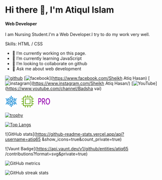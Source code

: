 # Hi there 👋, I'm Atiqul Islam
#### Web Developer
I am Nursing Student.I'm a Web Developer.I try to do my work very well.

Skills:   HTML / CSS

- 🔭 I’m currently working on this page. 
- 🌱 I’m currently learning JavaScript 
- 👯 I’m looking to collaborate on github 
- 💬 Ask me about web development 


[<img src='https://cdn.jsdelivr.net/npm/simple-icons@3.0.1/icons/github.svg' alt='github' height='40'>](https://github.com/atiq65 )  [<img src='https://cdn.jsdelivr.net/npm/simple-icons@3.0.1/icons/facebook.svg' alt='facebook' height='40'>](https://www.facebook.com/Sheikh Atiq Hasan)  [<img src='https://cdn.jsdelivr.net/npm/simple-icons@3.0.1/icons/instagram.svg' alt='instagram' height='40'>](https://www.instagram.com/Sheikh Atiq Hasan/)  [<img src='https://cdn.jsdelivr.net/npm/simple-icons@3.0.1/icons/youtube.svg' alt='YouTube' height='40'>](https://www.youtube.com/channel/Badsha vai)  

<a href='https://archiveprogram.github.com/'><img src='https://raw.githubusercontent.com/acervenky/animated-github-badges/master/assets/acbadge.gif' width='40' height='40'></a> <a href='https://docs.github.com/en/developers'><img src='https://raw.githubusercontent.com/acervenky/animated-github-badges/master/assets/devbadge.gif' width='40' height='40'></a> <a href='https://github.com/pricing'><img src='https://raw.githubusercontent.com/acervenky/animated-github-badges/master/assets/pro.gif' width='40' height='40'></a> 

[![trophy](https://github-profile-trophy.vercel.app/?username=atiq65 )](https://github.com/ryo-ma/github-profile-trophy)

[![Top Langs](https://github-readme-stats.vercel.app/api/top-langs/?username=atiq65 )](https://github.com/anuraghazra/github-readme-stats)

![GitHub stats](https://github-readme-stats.vercel.app/api?username=atiq65 &show_icons=true&count_private=true)  

![Vaunt Badge](https://api.vaunt.dev/v1/github/entities/atiq65 /contributions?format=svg&private=true)  

![GitHub metrics](https://metrics.lecoq.io/atiq65 )  

![GitHub streak stats](https://streak-stats.demolab.com/?user=atiq65 )  

